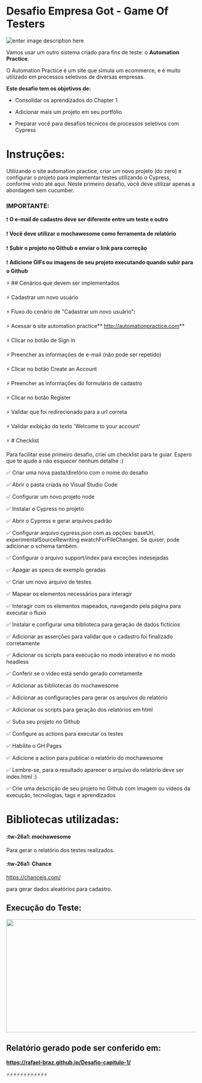   # Desafio Empresa Got - Game Of Testers
  ![enter image description here](https://media.istockphoto.com/vectors/origamisign2orange-vector-id1165147642?k=6&m=1165147642&s=612x612&w=0&h=xuLx5kKFRnUnIum2AkBuunr_s9SXgy29fDXYNVVJRj4=)


Vamos usar um outro sistema criado para fins de teste: o **Automation Practice**.

O Automation Practice é um site que simula um ecommerce, e é muito utilizado em processos seletivos de diversas empresas.

**Este desafio tem os objetivos de:**

- Consolidar os aprendizados do Chapter 1

- Adicionar mais um projeto em seu portfólio

- Preparar você para desafios técnicos de processos seletivos com Cypress

 # **Instruções:**

Utilizando o site automation practice, criar um novo projeto (do zero) e configurar o projeto para implementar testes utilizando o Cypress, conforme visto até aqui. Neste primeiro desafio, você deve utilizar apenas a abordagem sem cucumber. 

 ### **IMPORTANTE:**

:heavy_exclamation_mark: **O e-mail de cadastro deve ser diferente entre um teste e outro**

:heavy_exclamation_mark: **Você deve utilizar o mochawesome como ferramenta de relatório**

:heavy_exclamation_mark:  **Subir o projeto no Github e enviar o link para correção**

:heavy_exclamation_mark: **Adicione GIFs ou imagens de seu projeto executando quando subir para o Github**

:zap: ## Cenários que devem ser implementados

:zap:  Cadastrar um novo usuário

:zap:  Fluxo do cenário de "Cadastrar um novo usuário":

:zap: Acessar o site automation practice** http://automationpractice.com**

:zap:  Clicar no botão de Sign in

:zap: Preencher as informações de e-mail (não pode ser repetido)

:zap:  Clicar no botão Create an Account

:zap:  Preencher as informações do formulário de cadastro

:zap:  Clicar no botão Register

:zap: Validar que foi redirecionado para a url correta

:zap:  Validar exibição do texto 'Welcome to your account'



:zap: # Checklist

Para facilitar esse primeiro desafio, criei um checklist para te guiar. 
Espero que te ajude a não esquecer nenhum detalhe :)

:white_check_mark:  Criar uma nova pasta/diretório com o nome do desafio

:white_check_mark:  Abrir o pasta criada no Visual Studio Code

:white_check_mark: Configurar um novo projeto node

:white_check_mark: Instalar o Cypress no projeto

:white_check_mark:  Abrir o Cypress e gerar arquivos padrão

:white_check_mark:  Configurar arquivo cypress.json com as opções: baseUrl, experimentalSourceRewriting ewatchForFileChanges. Se quiser, pode adicionar o schema também.

:white_check_mark:  Configurar o arquivo support/index para exceções indesejadas

:white_check_mark:  Apagar as specs de exemplo geradas

:white_check_mark:  Criar um novo arquivo de testes

:white_check_mark:  Mapear os elementos necessários para interagir

:white_check_mark:  Interagir com os elementos mapeados, navegando pela página para executar o fluxo

:white_check_mark:  Instalar e configurar uma biblioteca para geração de dados fictícios

:white_check_mark:  Adicionar as asserções para validar que o cadastro foi finalizado corretamente

:white_check_mark: Adicionar os scripts para execução no modo interativo e no modo headless

:white_check_mark:  Conferir se o vídeo está sendo gerado corretamente

:white_check_mark:  Adicionar as bibliotecas do mochawesome

:white_check_mark:  Adicionar as configurações para gerar os arquivos do relatório

:white_check_mark:  Adicionar os scripts para geração dos relatórios em html

:white_check_mark:  Suba seu projeto no Github

:white_check_mark:  Configure as actions para executar os testes

:white_check_mark: Habilite o GH Pages

:white_check_mark: Adicione a action para publicar o relatório do mochawesome

:white_check_mark:  Lembre-se, para o resultado aparecer o arquivo do relatório deve ser index.html :)

:white_check_mark:  Crie uma descrição de seu projeto no Github com imagem ou vídeos da execução, tecnologias, tags e aprendizados



# Bibliotecas utilizadas:
#### :tw-26a1: mochawesome 
Para gerar o relatório dos testes realizados.

#### :tw-26a1: Chance
https://chancejs.com/

para gerar dados aleatórios para cadastro.

## Execução do Teste:
<img src="https://media.giphy.com/media/TfjiLZcJ884JtiZbeO/giphy.gif" width="600" height="300" />

## Relatório gerado pode ser conferido em:
**https://rafael-braz.github.io/Desafio-capitulo-1/**

:zap::zap::zap::zap::zap::zap::zap::zap::zap::zap::zap::zap:






